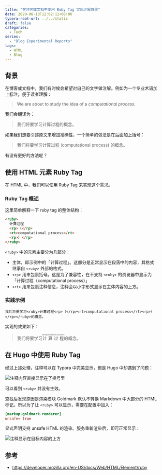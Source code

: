 ```yaml
---
title: "在博客或文档中使用 Ruby Tag 实现注解效果"
date: 2020-06-13T12:02:11+08:00
typora-root-url: ../../static
draft: false
categories:
  - Tech
series:
  - "Blog Experimental Reports"
tags:
  - HTML
  - Blog
---
```


## 背景

在博客或文档中，我们有时候会希望对自己的文字做注解。例如为一个专业术语加上标注，便于读者理解：

> We are about to study the idea of a *computational process*.

我们会翻译为：

> 我们将要学习计算过程的概念。

如果我们想要引述原文来增加准确性，一个简单的做法是在后面加上括号：

> 我们将要学习计算过程 (computational process) 的概念。

有没有更好的方法呢？

## 使用 HTML 元素 Ruby Tag

在 HTML 中，我们可以使用 Ruby Tag 来实现这个需求。

### Ruby Tag 概述

这里简单解释一下 ruby tag 的整体结构：

```html
<ruby>
  计算过程
  <rp>（</rp>
  <rt>computational process</rt>
  <rp>）</rp>
</ruby>
```

`<ruby>` 中的元素主要分为几部分：

* 主体，即示例中的「计算过程」。这部分是正常显示在段落中的内容，其格式继承自 `<ruby>` 外部的格式。
* `<rp>` 用来包裹括号。这是为了兼容性，在不支持 `<ruby>` 的浏览器中显示为「计算过程（computational process）」
* `<rt>` 用来包裹注释信息，注释会以小字形式显示在主体内容的上方。

### 实践示例

```
我们将要学习<ruby>计算过程<rp>（</rp><rt>computational process</rt><rp>）</rp></ruby>的概念。
```

实现的效果如下：

> 我们将要学习<ruby>计算过程<rp>（</rp><rt>computational process</rt><rp>）</rp></ruby>的概念。

## 在 Hugo 中使用 Ruby Tag

经过上述处理，注释可以在 Typora 中完美显示，但是 Hugo 中却遇到了问题：

![注释内容直接显示在了括号里](/images/using-ruby-tag-both-in-typora-and-hugo.assets/image-20200613174707353.png)

可以看到 `<ruby>` 并没有生效。

查找后发现原因是渲染模块 Goldmark 默认不转换 Markdown 中大部分的 HTML 标记。所以为了让 `<ruby>` 可以显示，需要在配置中加入：

```toml
[markup.goldmark.renderer]
unsafe= true
```

显式声明支持 unsafe HTML 的渲染。服务重新渲染后，即可正常显示：

![注释显示在目标内容的上方](/images/using-ruby-tag-both-in-typora-and-hugo.assets/image-20200613180726704.png)

## 参考

* https://developer.mozilla.org/en-US/docs/Web/HTML/Element/ruby